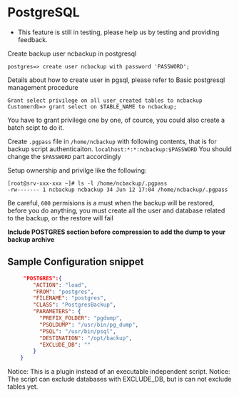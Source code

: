 # PostgreSQL

* This feature is still in testing, please help us by testing and providing feedback.

Create backup user ncbackup in postgresql

`postgres=> create user ncbackup with password 'PASSWORD';`

Details about how to create user in pgsql, please refer to Basic postgresql management procedure

`Grant select privilege on all user_created tables to ncbackup
Customerdb=> grant select on $TABLE_NAME to ncbackup;`

You have to grant privilege one by one, of cource, you could also create a batch scipt to do it.

Create `.pgpass` file in `/home/ncbackup` with following contents, that is for backup script authenticaiton.
`localhost:*:*:ncbackup:$PASSWORD`
You should change the `$PASSWORD` part accordingly

Setup ownership and privilge like the following:

```
[root@srv-xxx-xxx ~]# ls -l /home/ncbackup/.pgpass
-rw------- 1 ncbackup ncbackup 34 Jun 12 17:04 /home/ncbackup/.pgpass
```

Be careful, `600` permisions is a must when the backup will be restored, before you do anything, you must create all the user and database related to the backup, or the restore will fail

**Include POSTGRES section before compression to add the dump to your backup archive**

## Sample Configuration snippet
```json
     "POSTGRES":{
        "ACTION": "load",
        "FROM": "postgres",
        "FILENAME": "postgres",
        "CLASS": "PostgresBackup",
        "PARAMETERS": {
          "PREFIX_FOLDER": "pgdump",
          "PSQLDUMP": "/usr/bin/pg_dump",
          "PSQL": "/usr/bin/psql",
          "DESTINATION": "/opt/backup",
          "EXCLUDE_DB": ""
        }
    }
```

Notice: This is a plugin instead of an executable independent script.
Notice: The script can exclude databases with EXCLUDE_DB, but is can not exclude tables yet.
